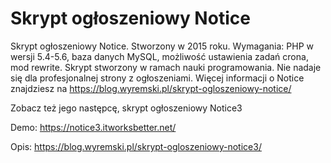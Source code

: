 # Skrypt ogłoszeniowy Notice
Skrypt ogłoszeniowy Notice. Stworzony w 2015 roku. Wymagania: PHP w wersji 5.4-5.6, baza danych MySQL, możliwość ustawienia zadań crona, mod rewrite.
Skrypt stworzony w ramach nauki programowania. Nie nadaje się dla profesjonalnej strony z ogłoszeniami.
Więcej informacji o Notice znajdziesz na https://blog.wyremski.pl/skrypt-ogloszeniowy-notice/

Zobacz też jego następcę, skrypt ogłoszeniowy Notice3

Demo: https://notice3.itworksbetter.net/

Opis: https://blog.wyremski.pl/skrypt-ogloszeniowy-notice3/
